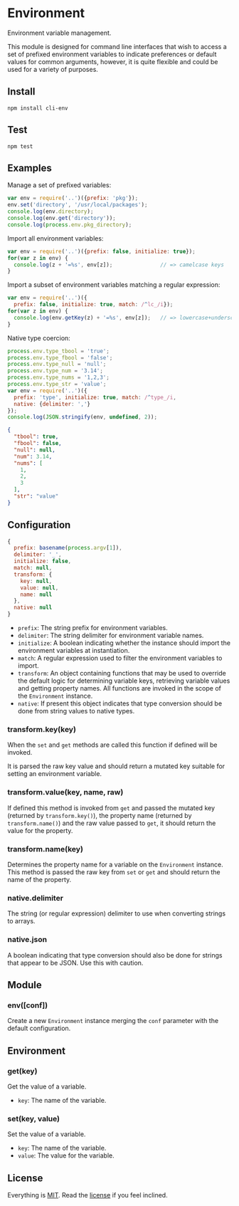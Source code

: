 # Environment

Environment variable management.

This module is designed for command line interfaces that wish to access a set of prefixed environment variables to indicate preferences or default values for common arguments, however, it is quite flexible and could be used for a variety of purposes.

## Install

```
npm install cli-env
```

## Test

```
npm test
```

## Examples

Manage a set of prefixed variables:

```javascript
var env = require('..')({prefix: 'pkg'});
env.set('directory', '/usr/local/packages');
console.log(env.directory);
console.log(env.get('directory'));
console.log(process.env.pkg_directory);
```

Import all environment variables:

```javascript
var env = require('..')({prefix: false, initialize: true});
for(var z in env) {
  console.log(z + '=%s', env[z]);               // => camelcase keys
}
```

Import a subset of environment variables matching a regular expression:

```javascript
var env = require('..')({
  prefix: false, initialize: true, match: /^lc_/i});
for(var z in env) {
  console.log(env.getKey(z) + '=%s', env[z]);   // => lowercase+underscore
}
```

Native type coercion:

```javascript
process.env.type_tbool = 'true';
process.env.type_fbool = 'false';
process.env.type_null = 'null';
process.env.type_num = '3.14';
process.env.type_nums = '1,2,3';
process.env.type_str = 'value';
var env = require('..')({
  prefix: 'type', initialize: true, match: /^type_/i,
  native: {delimiter: ','}
});
console.log(JSON.stringify(env, undefined, 2));
```

```json
{
  "tbool": true,
  "fbool": false,
  "null": null,
  "num": 3.14,
  "nums": [
    1,
    2,
    3
  ],
  "str": "value"
}
```

## Configuration

```javascript
{
  prefix: basename(process.argv[1]),
  delimiter: '_',
  initialize: false,
  match: null,
  transform: {
    key: null,
    value: null,
    name: null
  },
  native: null
}
```

* `prefix`: The string prefix for environment variables.
* `delimiter`: The string delimiter for environment variable names.
* `initialize`: A boolean indicating whether the instance should import the environment variables at instantiation.
* `match`: A regular expression used to filter the environment variables to import.
* `transform`: An object containing functions that may be used to override the default logic for determining variable keys, retrieving variable values and getting property names. All functions are invoked in the scope of the `Environment` instance.
* `native`: If present this object indicates that type conversion should be done from string values to native types.

### transform.key(key)

When the `set` and `get` methods are called this function if defined will be invoked.

It is parsed the raw key value and should return a mutated key suitable for setting an environment variable.

### transform.value(key, name, raw)

If defined this method is invoked from `get` and passed the mutated key (returned by `transform.key()`), the property name (returned by `transform.name()`) and the raw value passed to `get`, it should return the value for the property.

### transform.name(key)

Determines the property name for a variable on the `Environment` instance. This method is passed the raw key from `set` or `get` and should return the name of the property.

### native.delimiter

The string (or regular expression) delimiter to use when converting strings to arrays.

### native.json

A boolean indicating that type conversion should also be done for strings that appear to be JSON. Use this with caution.

## Module

### env([conf])

Create a new `Environment` instance merging the `conf` parameter with the default configuration.

## Environment

### get(key)

Get the value of a variable.

* `key`: The name of the variable.

### set(key, value)

Set the value of a variable.

* `key`: The name of the variable.
* `value`: The value for the variable.

## License

Everything is [MIT](http://en.wikipedia.org/wiki/MIT_License). Read the [license](/LICENSE) if you feel inclined.
